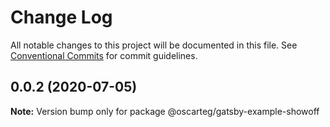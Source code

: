 # Change Log

All notable changes to this project will be documented in this file.
See [Conventional Commits](https://conventionalcommits.org) for commit guidelines.

## 0.0.2 (2020-07-05)

**Note:** Version bump only for package @oscarteg/gatsby-example-showoff
